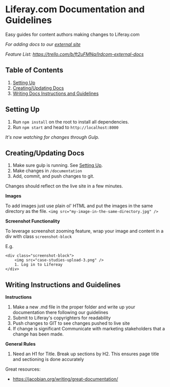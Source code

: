 # Liferay.com Documentation and Guidelines
Easy guides for content authors making changes to Liferay.com

*For adding docs to our [external site](https://liferay.github.io/web-dev-lrdcom/#/)* 

*Feature List: https://trello.com/b/ft2uFMNq/lrdcom-external-docs*

## Table of Contents
1. [Setting Up](#setting-up)
2. [Creating/Updating Docs](#creating-updating-docs)
3. [Writing Docs Instructions and Guidelines](#writing-docs-instructions-and-guidelines)

## Setting Up
1. Run `npm install` on the root to install all dependencies. 
2. Run `npm start` and head to `http://localhost:8000` 

*It's now watching for changes through Gulp.*

## Creating/Updating Docs
1. Make sure gulp is running. See [Setting Up](#setting-up).
2. Make changes in `/documentation`
3. Add, commit, and push changes to git. 
 
Changes should reflect on the live site in a few minutes.

**Images**

To add images just use plain ol' HTML and put the images in the same directory as the file. `<img src="my-image-in-the-same-directory.jpg" />`

**Screenshot Functionality**

To leverage screenshot zooming feature, wrap your image and content in a div with class `screenshot-block`

E.g.
```
<div class="screenshot-block">
    <img src="case-studies-upload-3.png" />
    1. Log in to Lifereay
</div>
```

## Writing Instructions and Guidelines

**Instructions**

1. Make a new .md file in the proper folder and write up your documentation there following our guidelines
2. Submit to Liferay's copyrighters for readability 
3. Push changes to GIT to see changes pushed to live site
4. If change is significant Communicate with marketing stakeholders that a change has been made.

**General Rules**

1. Need an H1 for Title. Break up sections by H2. This ensures page title and sectioning is done accurately

Great resources:
- https://jacobian.org/writing/great-documentation/
